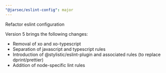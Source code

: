 ```yaml
---
"@jarsec/eslint-config": major
---
```


Refactor eslint configuration

Version 5 brings the following changes:

- Removal of xo and xo-typescript
- Separation of javascript and typescript rules
- Introduction of @stylistic/eslint-plugin and associated rules (to replace dprint/prettier)
- Addition of node-specific lint rules

